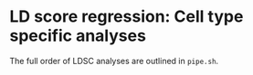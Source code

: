 # LD score regression: Cell type specific analyses

The full order of LDSC analyses are outlined in `pipe.sh`. 
